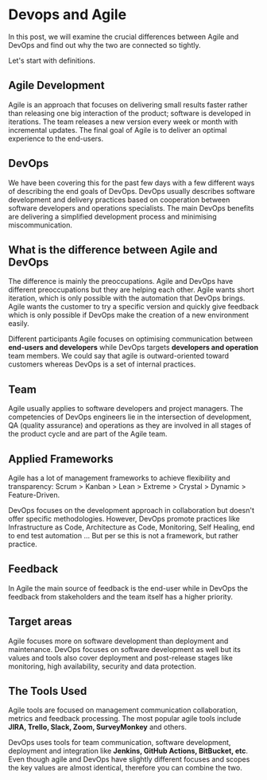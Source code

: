 # Devops and Agile

In this post, we will examine the crucial differences between Agile and DevOps and find out why the two are connected so tightly.

Let's start with definitions.

## Agile Development
Agile is an approach that focuses on delivering small results faster rather than releasing one big interaction of the product; software is developed in iterations. The team releases a new version every week or month with incremental updates. The final goal of Agile is to deliver an optimal experience to the end-users.

## DevOps
We have been covering this for the past few days with a few different ways of describing the end goals of DevOps. DevOps usually describes software development and delivery practices based on cooperation between software developers and operations specialists. The main DevOps benefits are delivering a simplified development process and minimising miscommunication.

## What is the difference between Agile and DevOps
The difference is mainly the preoccupations. Agile and DevOps have different preoccupations but they are helping each other. Agile wants short iteration, which is only possible with the automation that DevOps brings. Agile wants the customer to try a specific version and quickly give feedback which is only possible if DevOps make the creation of a new environment easily.

Different participants
Agile focuses on optimising communication between **end-users and developers** while DevOps targets **developers and operation** team members. We could say that agile is outward-oriented toward customers whereas DevOps is a set of internal practices.

## Team
Agile usually applies to software developers and project managers. The competencies of DevOps engineers lie in the intersection of development, QA (quality assurance) and operations as they are involved in all stages of the product cycle and are part of the Agile team.

## Applied Frameworks
Agile has a lot of management frameworks to achieve flexibility and transparency: Scrum > Kanban > Lean > Extreme > Crystal > Dynamic > Feature-Driven. 

DevOps focuses on the development approach in collaboration but doesn't offer specific methodologies. However, DevOps promote practices like Infrastructure as Code, Architecture as Code, Monitoring, Self Healing, end to end test automation ... But per se this is not a framework, but rather practice.

## Feedback
In Agile the main source of feedback is the end-user while in DevOps the feedback from stakeholders and the team itself has a higher priority.

## Target areas
Agile focuses more on software development than deployment and maintenance. DevOps focuses on software development as well but its values and tools also cover deployment and post-release stages like monitoring, high availability, security and data protection.


## The Tools Used
Agile tools are focused on management communication collaboration, metrics and feedback processing. The most popular agile tools include **JIRA, Trello, Slack, Zoom, SurveyMonkey** and others.

DevOps uses tools for team communication, software development, deployment and integration like **Jenkins, GitHub Actions, BitBucket, etc**. Even though agile and DevOps have slightly different focuses and scopes the key values are almost identical, therefore you can combine the two.